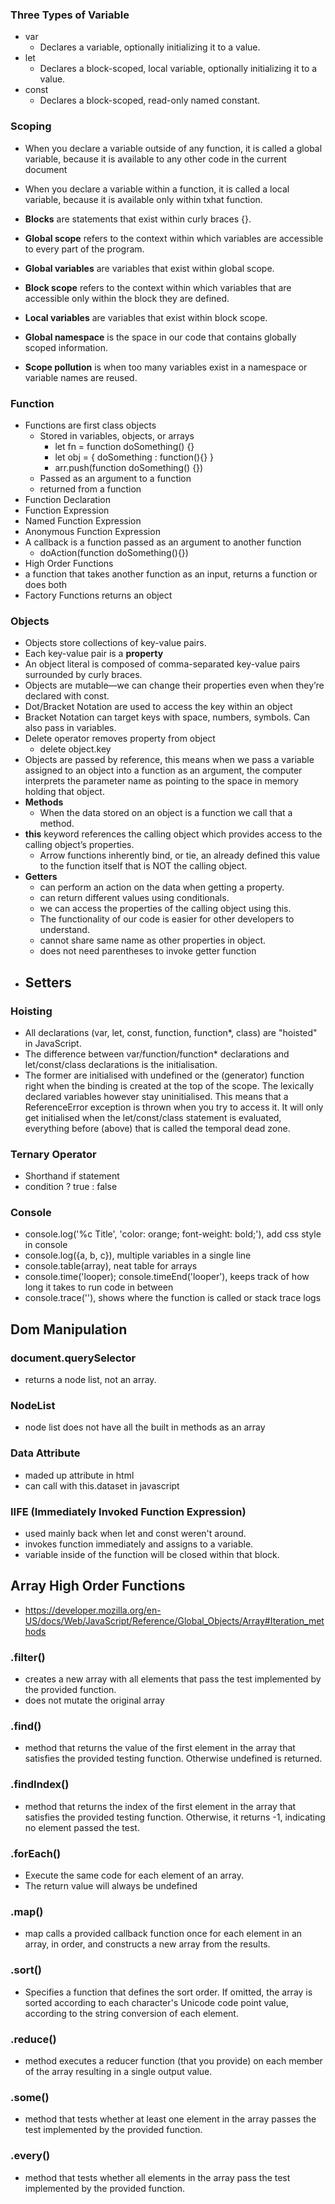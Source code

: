 ### Three Types of Variable
- var
  - Declares a variable, optionally initializing it to a value.
- let
  - Declares a block-scoped, local variable, optionally initializing it to a value.
- const
  - Declares a block-scoped, read-only named constant.

### Scoping

- When you declare a variable outside of any function, it is called a global variable, because it is available to any other code in the current document

- When you declare a variable within a function, it is called a local variable, because it is available only within txhat function.

- **Blocks** are statements that exist within curly braces {}.

- **Global scope** refers to the context within which variables are accessible to every part of the program.

- **Global variables** are variables that exist within global scope.

- **Block scope** refers to the context within which variables that are accessible only within the block they are defined.

- **Local variables** are variables that exist within block scope.

- **Global namespace** is the space in our code that contains globally scoped information.

- **Scope pollution** is when too many variables exist in a namespace or variable names are reused.

### Function
- Functions are first class objects
  - Stored in variables, objects, or arrays
    - let fn = function doSomething() {}
    - let obj = { doSomething : function(){} }
    - arr.push(function doSomething() {})
  - Passed as an argument to a function
  - returned from a function
- Function Declaration
- Function Expression
 - Named Function Expression
 - Anonymous Function Expression
- A callback is a function passed as an argument to another function
  - doAction(function doSomething(){})
- High Order Functions
 - a function that takes another function as an input, returns a function or does both
- Factory Functions returns an object

### Objects 
- Objects store collections of key-value pairs.
- Each key-value pair is a **property**
- An object literal is composed of comma-separated key-value pairs surrounded by curly braces.
- Objects are mutable—we can change their properties even when they’re declared with const.
- Dot/Bracket Notation are used to access the key within an object
 - Bracket Notation can target keys with space, numbers, symbols. Can also pass in variables.
- Delete operator removes property from object
  - delete object.key
- Objects are passed by reference, this means when we pass a variable assigned to an object into a function as an argument, the computer interprets the parameter name as pointing to the space in memory holding that object.
- **Methods**
  - When the data stored on an object is a function we call that a method.
- **this** keyword references the calling object which provides access to the calling object’s properties.
  - Arrow functions inherently bind, or tie, an already defined this value to the function itself that is NOT the calling object. 
- **Getters**
  - can perform an action on the data when getting a property.
  - can return different values using conditionals.
  - we can access the properties of the calling object using this.
  - The functionality of our code is easier for other developers to understand.
  - cannot share same name as other properties in object.
  - does not need parentheses to invoke getter function
- **Setters**
  - 

### Hoisting
- All declarations (var, let, const, function, function*, class) are "hoisted" in JavaScript. 
- The difference between var/function/function* declarations and let/const/class declara­tions is the initialisation.
- The former are initialised with undefined or the (generator) function right when the binding is created at the top of the scope. The lexically declared variables however stay uninitialised. This means that a ReferenceError exception is thrown when you try to access it. It will only get initialised when the let/const/class statement is evaluated, everything before (above) that is called the temporal dead zone. 

### Ternary Operator
- Shorthand if statement
- condition ? true : false

### Console

- console.log('%c Title', 'color: orange; font-weight: bold;'), add css style in console
- console.log({a, b, c}), multiple variables in a single line
- console.table(array), neat table for arrays
- console.time('looper); console.timeEnd('looper'), keeps track of how long it takes to run code in between
- console.trace(''), shows where the function is called or stack trace logs

## Dom Manipulation

### document.querySelector

- returns a node list, not an array.

### NodeList

- node list does not have all the built in methods as an array

### Data Attribute

- maded up attribute in html
- can call with this.dataset in javascript

### IIFE (Immediately Invoked Function Expression)
- used mainly back when let and const weren't around.
- invokes function immediately and assigns to a variable.
- variable inside of the function will be closed within that block.

## Array High Order Functions
- https://developer.mozilla.org/en-US/docs/Web/JavaScript/Reference/Global_Objects/Array#Iteration_methods

### .filter()

- creates a new array with all elements that pass the test implemented by the provided function.
- does not mutate the original array

### .find()

- method that returns the value of the first element in the array that satisfies the provided testing function. Otherwise undefined is returned.

### .findIndex()

- method that returns the index of the first element in the array that satisfies the provided testing function. Otherwise, it returns -1, indicating no element passed the test.

### .forEach()
- Execute the same code for each element of an array.
- The return value will always be undefined

### .map()

- map calls a provided callback function once for each element in an array, in order, and constructs a new array from the results.

### .sort()

- Specifies a function that defines the sort order. If omitted, the array is sorted according to each character's Unicode code point value, according to the string conversion of each element.

### .reduce()

- method executes a reducer function (that you provide) on each member of the array resulting in a single output value.

### .some()

- method that tests whether at least one element in the array passes the test implemented by the provided function. 

### .every()

- method that tests whether all elements in the array pass the test implemented by the provided function.

